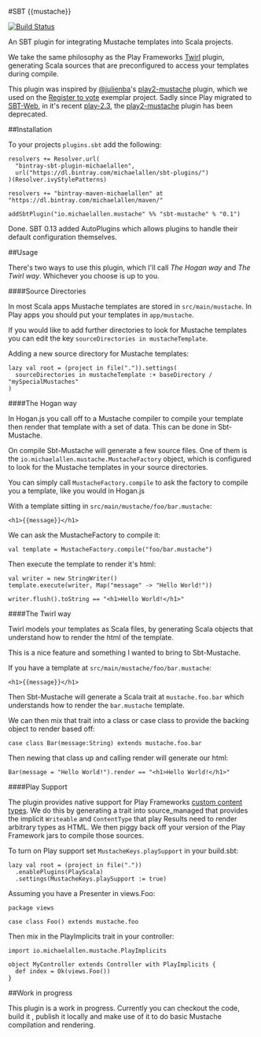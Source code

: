 #SBT {{mustache}}

[![Build Status](https://travis-ci.org/michaeldfallen/sbt-mustache.svg?branch=master)](https://travis-ci.org/michaeldfallen/sbt-mustache)

An SBT plugin for integrating Mustache templates into Scala projects.

We take the same philosophy as the Play Frameworks [Twirl] plugin, generating
Scala sources that are preconfigured to access your templates during compile.

This plugin was inspired by [@julienba]'s [play2-mustache] plugin, which we used
on the [Register to vote] exemplar project. Sadly since Play migrated to
[SBT-Web], in it's recent [play-2.3], the [play2-mustache] plugin has been
deprecated.

##Installation

To your projects `plugins.sbt` add the following:

```
resolvers += Resolver.url(
  "bintray-sbt-plugin-michaelallen",
  url("https://dl.bintray.com/michaelallen/sbt-plugins/")
)(Resolver.ivyStylePatterns)

resolvers += "bintray-maven-michaelallen" at "https://dl.bintray.com/michaelallen/maven/"

addSbtPlugin("io.michaelallen.mustache" %% "sbt-mustache" % "0.1")
```

Done. SBT 0.13 added AutoPlugins which allows plugins to handle their default
configuration themselves.

##Usage

There's two ways to use this plugin, which I'll call *The Hogan way* and *The
Twirl way*. Whichever you choose is up to you.

####Source Directories

In most Scala apps Mustache templates are stored in `src/main/mustache`.
In Play apps you should put your templates in `app/mustache`.

If you would like to add further directories to look for Mustache templates you
can edit the key `sourceDirectories in mustacheTemplate`.

Adding a new source directory for Mustache templates:
```
lazy val root = (project in file(".")).settings(
  sourceDirectories in mustacheTemplate :+ baseDirectory / "mySpecialMustaches"
)
```

####The Hogan way

In Hogan.js you call off to a Mustache compiler to compile your template then
render that template with a set of data. This can be done in Sbt-Mustache.

On compile Sbt-Mustache will generate a few source files. One of them is the
`io.michaelallen.mustache.MustacheFactory` object, which is configured to look
for the Mustache templates in your source directories.

You can simply call `MustacheFactory.compile` to ask the factory to compile you
a template, like you would in Hogan.js

With a template sitting in `src/main/mustache/foo/bar.mustache`:
```
<h1>{{message}}</h1>
```

We can ask the MustacheFactory to compile it:

```
val template = MustacheFactory.compile("foo/bar.mustache")
```

Then execute the template to render it's html:

```
val writer = new StringWriter()
template.execute(writer, Map("message" -> "Hello World!"))

writer.flush().toString == "<h1>Hello World!</h1>"
```

####The Twirl way

Twirl models your templates as Scala files, by generating Scala objects that
understand how to render the html of the template.

This is a nice feature and something I wanted to bring to Sbt-Mustache.

If you have a template at `src/main/mustache/foo/bar.mustache`:
```
<h1>{{message}}</h1>
```

Then Sbt-Mustache will generate a Scala trait at `mustache.foo.bar` which
understands how to render the `bar.mustache` template.

We can then mix that trait into a class or case class to provide the backing
object to render based off:

```
case class Bar(message:String) extends mustache.foo.bar
```

Then newing that class up and calling render will generate our html:

```
Bar(message = "Hello World!").render == "<h1>Hello World!</h1>"
```

####Play Support

The plugin provides native support for Play Frameworks [custom content types].
We do this by generating a trait into source_managed that provides the implicit
`Writeable` and `ContentType` that play Results need to render arbitrary types
as HTML. We then piggy back off your version of the Play Framework jars to compile
those sources.

To turn on Play support set `MustacheKeys.playSupport` in your build.sbt:

```
lazy val root = (project in file("."))
  .enablePlugins(PlayScala)
  .settings(MustacheKeys.playSupport := true)
```

Assuming you have a Presenter in views.Foo:

```
package views

case class Foo() extends mustache.foo
```

Then mix in the PlayImplicits trait in your controller:

```
import io.michaelallen.mustache.PlayImplicits

object MyController extends Controller with PlayImplicits {
  def index = Ok(views.Foo())
}
```

##Work in progress

This plugin is a work in progress. Currently you can checkout the code, build it
, publish it locally and make use of it to do basic Mustache compilation and
rendering.

 [SBT-Web]: https://github.com/sbt/sbt-web
 [Twirl]: https://github.com/playframework/twirl
 [@julienba]: https://github.com/julienba
 [play2-mustache]: https://github.com/julienba/play2-mustache
 [Register to vote]: https://www.gov.uk/transformation/register-to-vote
 [play-2.3]: http://www.playframework.com/documentation/2.3.x/Highlights23
 [custom content types]: http://www.playframework.com/documentation/2.3.x/ScalaCustomTemplateFormat
